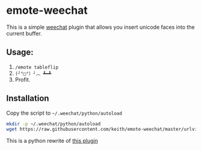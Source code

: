 # emote-weechat

This is a simple [weechat](https://weechat.org/) plugin that allows you
insert unicode faces into the current buffer.

## Usage:

1. `/emote tableflip`
1. `(╯°□°）╯︵ ┻━┻`
1. Profit.

## Installation

Copy the script to `~/.weechat/python/autoload`

```sh
mkdir -p ~/.weechat/python/autoload
wget https://raw.githubusercontent.com/keith/emote-weechat/master/urlview.py ~/.weechat/python/autoload
```

This is a python rewrite of [this plugin](https://weechat.org/scripts/source/emote.scm.html/)
